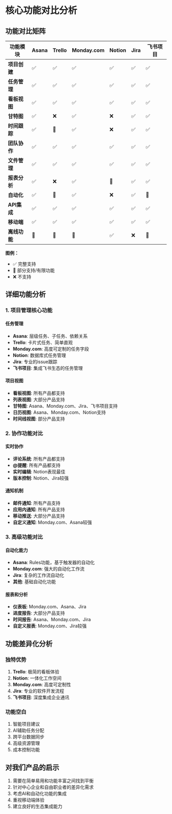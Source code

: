 # 核心功能对比分析

## 功能对比矩阵

| 功能模块 | Asana | Trello | Monday.com | Notion | Jira | 飞书项目 |
|---------|-------|--------|------------|--------|------|----------|
| **项目创建** | ✅ | ✅ | ✅ | ✅ | ✅ | ✅ |
| **任务管理** | ✅ | ✅ | ✅ | ✅ | ✅ | ✅ |
| **看板视图** | ✅ | ✅ | ✅ | ✅ | ✅ | ✅ |
| **甘特图** | ✅ | ❌ | ✅ | ❌ | ✅ | ✅ |
| **时间跟踪** | ✅ | 🔶 | ✅ | ❌ | ✅ | ✅ |
| **团队协作** | ✅ | ✅ | ✅ | ✅ | ✅ | ✅ |
| **文件管理** | ✅ | ✅ | ✅ | ✅ | ✅ | ✅ |
| **报表分析** | ✅ | ❌ | ✅ | 🔶 | ✅ | ✅ |
| **自动化** | ✅ | 🔶 | ✅ | ❌ | ✅ | 🔶 |
| **API集成** | ✅ | ✅ | ✅ | ✅ | ✅ | ✅ |
| **移动端** | ✅ | ✅ | ✅ | ✅ | ✅ | ✅ |
| **离线功能** | 🔶 | 🔶 | 🔶 | ✅ | ❌ | 🔶 |

**图例：**
- ✅ 完整支持
- 🔶 部分支持/有限功能
- ❌ 不支持

## 详细功能分析

### 1. 项目管理核心功能

#### 任务管理
- **Asana**: 层级任务、子任务、依赖关系
- **Trello**: 卡片式任务、简单直观
- **Monday.com**: 高度可定制的任务字段
- **Notion**: 数据库式任务管理
- **Jira**: 专业的issue跟踪
- **飞书项目**: 集成飞书生态的任务管理

#### 项目视图
- **看板视图**: 所有产品都支持
- **列表视图**: 大部分产品支持
- **甘特图**: Asana、Monday.com、Jira、飞书项目支持
- **日历视图**: Asana、Monday.com、Notion支持
- **时间线视图**: 部分产品支持

### 2. 协作功能对比

#### 实时协作
- **评论系统**: 所有产品都支持
- **@提醒**: 所有产品都支持
- **实时编辑**: Notion表现最佳
- **版本控制**: Notion、Jira较强

#### 通知机制
- **邮件通知**: 所有产品支持
- **应用内通知**: 所有产品支持
- **移动推送**: 大部分产品支持
- **自定义通知**: Monday.com、Asana较强

### 3. 高级功能对比

#### 自动化能力
- **Asana**: Rules功能，基于触发器的自动化
- **Monday.com**: 强大的自动化工作流
- **Jira**: 复杂的工作流自动化
- **其他**: 基础自动化功能

#### 报表和分析
- **仪表板**: Monday.com、Asana、Jira
- **进度报告**: 大部分产品支持
- **时间报告**: Asana、Monday.com、Jira
- **自定义报表**: Monday.com、Jira较强

## 功能差异化分析

### 独特优势
1. **Trello**: 极简的看板体验
2. **Notion**: 一体化工作空间
3. **Monday.com**: 高度可定制性
4. **Jira**: 专业的软件开发流程
5. **飞书项目**: 深度集成企业通讯

### 功能空白
1. 智能项目建议
2. AI辅助任务分配
3. 跨平台数据同步
4. 高级资源管理
5. 成本控制功能

## 对我们产品的启示
1. 需要在简单易用和功能丰富之间找到平衡
2. 针对中心企业和自由职业者的差异化需求
3. 考虑AI和自动化功能的集成
4. 重视移动端体验
5. 建立良好的生态集成能力
